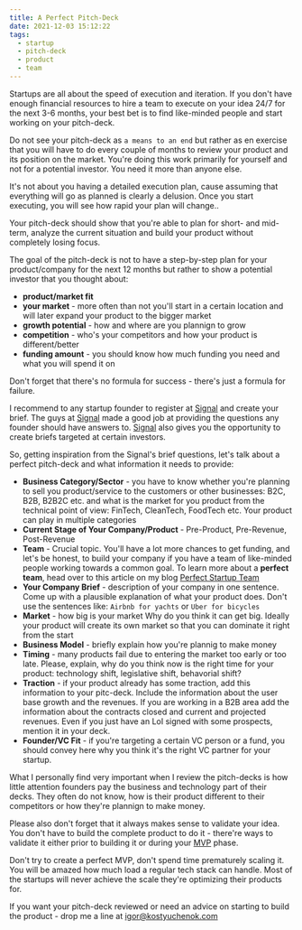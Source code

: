 ```yaml
---
title: A Perfect Pitch-Deck
date: 2021-12-03 15:12:22
tags:
  - startup
  - pitch-deck
  - product
  - team
---
```


Startups are all about the speed of execution and iteration. If you don't have enough financial resources to hire a team to execute on your idea 24/7 for the next 3-6 months, your best bet is to find like-minded people and start working on your pitch-deck.

<!-- more -->

Do not see your pitch-deck as `a means to an end` but rather as en exercise that you will have to do every couple of months to review your product and its position on the market. You're doing this work primarily for yourself and not for a potential investor. You need it more than anyone else.

It's not about you having a detailed execution plan, cause assuming that
everything will go as planned is clearly a delusion. Once you start executing, you will see how rapid your plan will change..

Your pitch-deck should show that you're able to plan for short- and mid-term, analyze the current situation and build your product without completely losing focus.

The goal of the pitch-deck is not to have a step-by-step plan for your
product/company for the next 12 months but rather to show a potential investor that you thought about:
- **product/market fit**
- **your market** - more often than not you'll start in a certain location and will later expand your product to the bigger market
- **growth potential** - how and where are you plannign to grow
- **competition** - who's your competitors and how your product is different/better
- **funding amount** - you should know how much funding you need and what you will spend it on

Don't forget that there's no formula for success - there's just a formula for failure.

I recommend to any startup founder to register at [Signal](https://signal.nfx.com/) and create your brief. The guys at [Signal](https://signal.nfx.com/) made a good job at providing the questions any founder should have answers to. [Signal](https://signal.nfx.com/) also gives you the opportunity to create briefs targeted at certain investors.

So, getting inspiration from the Signal's brief questions, let's talk about
a perfect pitch-deck and what information it needs to provide:
- **Business Category/Sector** - you have to know whether you're
  planning to sell you product/service to the customers or other businesses:
B2C, B2B, B2B2C etc. and what is the market for you product from the technical
point of view: FinTech, CleanTech, FoodTech etc. Your product can play in
multiple categories
- **Current Stage of Your Company/Product** - Pre-Product, Pre-Revenue,
  Post-Revenue
- **Team** - Crucial topic. You'll have a lot more chances to get funding, and
  let's be honest, to build your company if you have a team of like-minded
people working towards a common goal. To learn more about a **perfect team**,
head over to this article on my blog [Perfect Startup
Team](https://kostyuchenok.com/2021/09/27/perfect-startup-team/)
- **Your Company Brief** - description of your company in one sentence. Come up
  with a plausible explanation of what your product does. Don't use the
sentences like: `Airbnb for yachts` or `Uber for bicycles`
- **Market** - how big is your market Why do you think it can get big. Ideally
  your product will create its own market so that you can dominate it right
from the start
- **Business Model** - briefly explain how you're plannig to make money
- **Timing** - many products fail due to entering the market too early or too
  late. Please, explain, why do you think now is the right time for your
product: technology shift, legislative shift, behavorial shift?
- **Traction** - if your product already has some traction, add this
  information to your pitc-deck. Include the information about the user base
growth and the revenues. If you are working in a B2B area add the information
about the contracts closed and current and projected revenues. Even if you just
have an LoI signed with some prospects, mention it in your deck.
- **Founder/VC Fit** - if you're targeting a certain VC person or a fund, you
  should convey here why you think it's the right VC partner for your startup.

What I personally find very important when I review the pitch-decks is how
little attention founders pay the business and technology part of their decks.
They often do not know, how is their product different to their competitors or
how they're plannign to make money.

Please also don't forget that it always makes sense to validate your idea. You
don't have to build the complete product to do it - there're ways to validate
it either prior to building it or during your [MVP](https://en.wikipedia.org/wiki/Minimum_viable_product) phase.

Don't try to create a perfect MVP, don't spend time prematurely scaling it. You
will be amazed how much load a regular tech stack can handle. Most of the
startups will never achieve the scale they're optimizing their products for.

If you want your pitch-deck reviewed or need an advice on starting to build the
product - drop me a line at <a
href="mailto:igor@kostyuchenok.com">igor@kostyuchenok.com</a>
